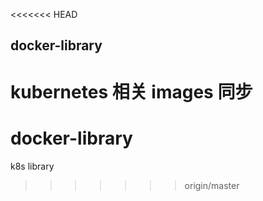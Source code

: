 <<<<<<< HEAD
## docker-library

kubernetes 相关 images 同步
=======
# docker-library
k8s library
>>>>>>> origin/master
